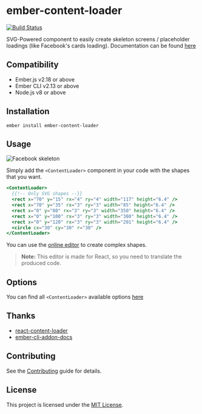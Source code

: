 ember-content-loader
==============================================================================

[![Build Status](https://travis-ci.org/concordnow/ember-content-loader.svg?branch=master)](https://travis-ci.org/concordnow/ember-content-loader)

SVG-Powered component to easily create skeleton screens / placeholder loadings (like Facebook's cards loading). Documentation can be found [here](https://concordnow.github.io/ember-content-loader/)


Compatibility
------------------------------------------------------------------------------

* Ember.js v2.18 or above
* Ember CLI v2.13 or above
* Node.js v8 or above


Installation
------------------------------------------------------------------------------

```
ember install ember-content-loader
```


Usage
------------------------------------------------------------------------------

![Facebook skeleton](https://user-images.githubusercontent.com/4838076/34308760-ec55df82-e735-11e7-843b-2e311fa7b7d0.gif)

Simply add the `<ContentLoader>` component in your code with the shapes that you want.

```hbs
<ContentLoader>
  {{!-- Only SVG shapes --}}
  <rect x="70" y="15" rx="4" ry="4" width="117" height="6.4" />
  <rect x="70" y="35" rx="3" ry="3" width="85" height="6.4" />
  <rect x="0" y="80" rx="3" ry="3" width="350" height="6.4" />
  <rect x="0" y="100" rx="3" ry="3" width="380" height="6.4" />
  <rect x="0" y="120" rx="3" ry="3" width="201" height="6.4" />
  <circle cx="30" cy="30" r="30" />
</ContentLoader>
```

You can use the [online editor](http://danilowoz.com/create-content-loader/) to create complex shapes.

> **Note:** This editor is made for React, so you need to translate the produced code.


Options
------------------------------------------------------------------------------

You can find all `<ContentLoader>` available options [here](https://concordnow.github.io/ember-content-loader/docs/api/components/content-loader)


Thanks
------------------------------------------------------------------------------

* [react-content-loader](https://github.com/danilowoz/react-content-loader)
* [ember-cli-addon-docs](https://github.com/ember-learn/ember-cli-addon-docs)


Contributing
------------------------------------------------------------------------------

See the [Contributing](CONTRIBUTING.md) guide for details.


License
------------------------------------------------------------------------------

This project is licensed under the [MIT License](LICENSE.md).
